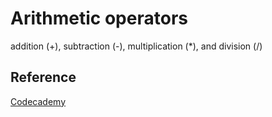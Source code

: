 # Arithmetic operators

addition (+), subtraction (-), multiplication (\*), and division (/)

## Reference

[Codecademy](www.codecademy.com)
